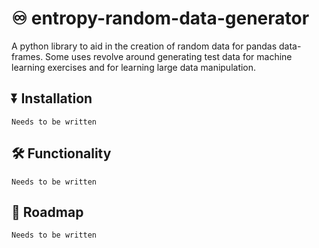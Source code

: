 # ♾️ entropy-random-data-generator
A python library to aid in the creation of random data for pandas data-frames. Some uses revolve around generating test data for machine learning exercises and for learning large data manipulation.
## ⏬ Installation
``` Needs to be written ```
## 🛠️ Functionality
``` Needs to be written ```
## 🚗 Roadmap
``` Needs to be written ```
